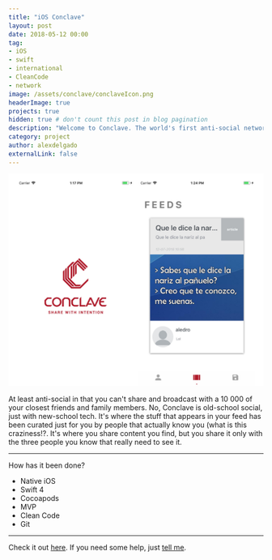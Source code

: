 ```yaml
---
title: "iOS Conclave"
layout: post
date: 2018-05-12 00:00
tag: 
- iOS
- swift
- international
- CleanCode
- network
image: /assets/conclave/conclaveIcon.png
headerImage: true
projects: true
hidden: true # don't count this post in blog pagination
description: "Welcome to Conclave. The world's first anti-social network"
category: project
author: alexdelgado
externalLink: false
---
```


![Screenshot](/assets/conclave/webviewConclave.png)

At least anti-social in that you can't share and broadcast with a 10 000 of your closest friends and family members. No, Conclave is old-school social, just with new-school tech. It's where the stuff that appears in your feed has been curated just for you by people that actually know you (what is this craziness!?. It's where you share content you find, but you share it only with the three people you know that really need to see it.

---

How has it been done?

- Native iOS
- Swift 4
- Cocoapods
- MVP
- Clean Code
- Git

---

Check it out [here](https://itunes.apple.com/es/app/conclave/id1411444414?mt=8).
If you need some help, just [tell me](mailto:alejandrodelgadodiaz88@gmail.com).
